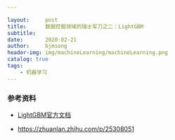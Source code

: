 ```yaml
---

layout:     post
title:      数据挖掘领域的瑞士军刀之二：LightGBM
subtitle:   
date:       2020-02-21
author:     bjmsong
header-img: img/machineLearning/machineLearning.png
catalog: true
tags:
    - 机器学习
---
```


>











### 参考资料

- [LightGBM官方文档](https://lightgbm.readthedocs.io/en/latest/)

- https://zhuanlan.zhihu.com/p/25308051

  

  



